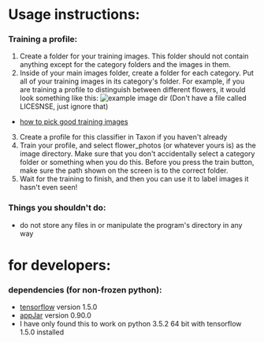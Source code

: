 # Usage instructions:
### Training a profile:
1. Create a folder for your training images. This folder should not contain anything except for the category folders and the images in them.
2. Inside of your main images folder, create a folder for each category. Put all of your training images in its category's folder. For example, if you are training a profile to distinguish between different flowers, it would look something like this: ![example image dir](https://www.tensorflow.org/images/folder_structure.png)
(Don't have a file called LICESNSE, just ignore that)
* [how to pick good training images](https://www.tensorflow.org/tutorials/image_retraining#creating_a_set_of_training_images)
3. Create a profile for this classifier in Taxon if you haven't already
4. Train your profile, and select flower_photos (or whatever yours is) as the image directory. Make sure that you don't accidentally select a category folder or something when you do this. Before you press the train button, make sure the path shown on the screen is to the correct folder.
5. Wait for the training to finish, and then you can use it to label images it hasn't even seen!
### Things you shouldn't do:
* do not store any files in or manipulate the program's directory in any way
# for developers:
### dependencies (for non-frozen python):
* [tensorflow](https://www.tensorflow.org/install/) version 1.5.0
* [appJar](http://appjar.info/Install/) version 0.90.0
* I have only found this to work on python 3.5.2 64 bit with tensorflow 1.5.0 installed
